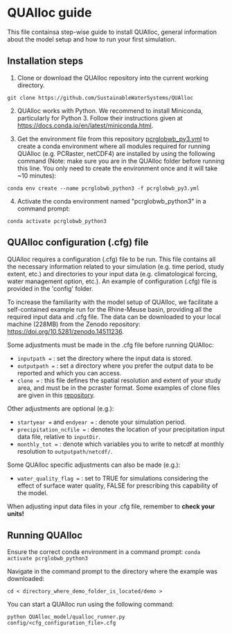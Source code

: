 # QUAlloc guide 

This file containsa step-wise guide to install QUAlloc, general information about the model setup and how to run your first simulation.


## Installation steps

1. Clone or download the QUAlloc repository into the current working directory.

`git clone https://github.com/SustainableWaterSystems/QUAlloc`

2. QUAlloc works with Python. We recommend to install Miniconda, particularly for Python 3. Follow their instructions given at https://docs.conda.io/en/latest/miniconda.html.

3. Get the environment file from this repository [pcrglobwb_py3.yml](pcrglobwb_py3.yml) to create a conda environment where all modules required for running QUAlloc (e.g. PCRaster, netCDF4) are installed by using the following command (Note: make sure you are in the QUAlloc folder before running this line. You only need to create the environment once and it will take ~10 minutes):

`conda env create --name pcrglobwb_python3 -f pcrglobwb_py3.yml`

4. Activate the conda environment named "pcrglobwb_python3" in a command prompt:

`conda activate pcrglobwb_python3`


## QUAlloc configuration (.cfg) file

QUAlloc requires a configuration (.cfg) file to be run. This file contains all the necessary information related to your simulation (e.g. time period, study extent, etc.) and directories to your input data (e.g. climatological forcing, water management option, etc.). An example of configuration (.cfg) file is provided in the 'config' folder.

To increase the familiarity with the model setup of QUAlloc, we facilitate a self-contained example run for the Rhine-Meuse basin, providing all the required input data and .cfg file. The data can be downloaded to your local machine (228MB) from the Zenodo repository: https://doi.org/10.5281/zenodo.14511236.

Some adjustments must be made in the .cfg file before running QUAlloc:
- `inputpath =`  : set the directory where the input data is stored.
- `outputpath =` : set a directory where you prefer the output data to be reported and which you can access.
- `clone =`      : this file defines the spatial resolution and extent of your study area, and must be in the pcraster format. Some examples of clone files are given in this [repository](https://github.com/UU-Hydro/PCR-GLOBWB_model/blob/master/clone_landmask_maps/clone_landmask_examples.zip). 

Other adjustments are optional (e.g.):
- `startyear =` and `endyear =` : denote your simulation period.
- `precipitation_ncfile =` : denotes the location of your precipitation input data file, relative to `inputDir`.
- `monthly_tot =` : denote which variables you to write to netcdf at monthly resolution to `outputpath/netcdf/`. 

Some QUAlloc specific adjustments can also be made (e.g.):
- `water_quality_flag =` : set to TRUE for simulations considering the effect of surface water quality, FALSE for prescribing this capability of the model.

When adjusting input data files in your .cfg file, remember to **check your units!**


## Running QUAlloc

Ensure the correct conda environment in a command prompt: `conda activate pcrglobwb_python3`

Navigate in the command prompt to the directory where the example was downloaded:

`cd < directory_where_demo_folder_is_located/demo >`


You can start a QUAlloc run using the following command:

`python QUAlloc_model/qualloc_runner.py config/<cfg_configuration_file>.cfg`
